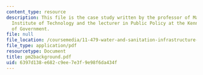 ```yaml
---
content_type: resource
description: This file is the case study written by the professor of Massachusetts
  Institute of Technology and the lecturer in Public Policy at the Kennedy School
  of Government.
file: null
file_location: /coursemedia/11-479-water-and-sanitation-infrastructure-planning-in-developing-countries-spring-2005/6397d138e682c9ee7e3f9e98f6da434f_pm2background.pdf
file_type: application/pdf
resourcetype: Document
title: pm2background.pdf
uid: 6397d138-e682-c9ee-7e3f-9e98f6da434f
---
```

